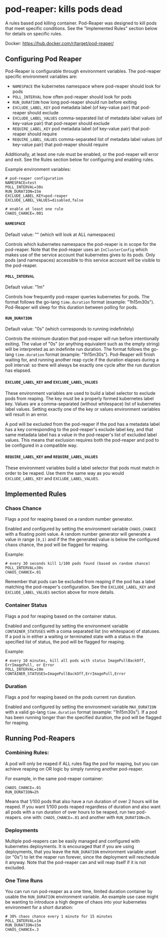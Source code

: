 # pod-reaper: kills pods dead
A rules based pod killing container. Pod-Reaper was designed to kill pods that meet specific conditions. See the "Implemented Rules" section below for details on specific rules.

Docker: https://hub.docker.com/r/target/pod-reaper/

## Configuring Pod Reaper
Pod-Reaper is configurable through environment variables. The pod-reaper specific environment variables are:

- `NAMESPACE` the kubernetes namespace where pod-reaper should look for pods
- `POLL_INTERVAL` how often pod-reaper should look for pods
- `RUN_DURATION` how long pod-reaper should run before exiting
- `EXCLUDE_LABEL_KEY` pod metadata label (of key-value pair) that pod-reaper should exclude
- `EXCLUDE_LABEL_VALUES` comma-separated list of metadata label values (of key-value pair) that pod-reaper should exclude
- `REQUIRE_LABEL_KEY` pod metadata label (of key-value pair) that pod-reaper should require
- `REQUIRE_LABEL_VALUES` comma-separated list of metadata label values (of key-value pair) that pod-reaper should require

Additionally, at least one rule must be enabled, or the pod-reaper will error and exit. See the Rules section below for configuring and enabling rules.

Example environment variables:
```
# pod-reaper configuration
NAMESPACE=test
POLL_INTERVAL=30s
RUN_DURATION=15m
EXCLUDE_LABEL_KEY=pod-reaper
EXCLUDE_LABEL_VALUES=disabled,false

# enable at least one rule
CHAOS_CHANCE=.001
```

#### `NAMESPACE`
Default value: "" (which will look at ALL namespaces)

Controls which kubernetes namespace the pod-reaper is in scope for the pod-reaper. Note that the pod-reaper uses an `InClusterConfig` which makes use of the service account that kubernetes gives to its pods. Only pods (and namespaces) accessible to this service account will be visible to the pod-reaper.

#### `POLL_INTERVAL`
Default value: "1m"

Controls how frequently pod-reaper queries kubernetes for pods. The format follows the go-lang `time.duration` format (example: "1h15m30s"). Pod-Reaper will sleep for this duration between polling for pods.

#### `RUN_DURATION`
Default value: "0s" (which corresponds to running indefinitely)

Controls the minimum duration that pod-reaper will run before intentionally exiting. The value of "0s" (or anything equivalent such as the empty string) will be interpreted as an indefinite run duration. The format follows the go-lang `time.duration` format (example: "1h15m30s"). Pod-Reaper will finish waiting for, and running another reap cycle if the duration elapses during a poll interval: so there will always be exactly one cycle after the run duration has elapsed.

#### `EXCLUDE_LABEL_KEY` and `EXCLUDE_LABEL_VALUES`
These environment variables are used to build a label selector to exclude pods from reaping. The key must be a properly formed kubernetes label key. Values are a comma-separated (without whitespace) list of kubernetes label values. Setting exactly one of the key or values environment variables will result in an error.

A pod will be excluded from the pod-reaper if the pod has a metadata label has a key corresponding to the pod-reaper's exclude label key, and that same metadata label has a value in the pod-reaper's list of excluded label values. This means that exclusion requires both the pod-reaper and pod to be configured in a compatible way.

#### `REQUIRE_LABEL_KEY` and `REQUIRE_LABEL_VALUES`

These environment variables build a label selector that pods must match in order to be reaped. Use them the same way as you would `EXCLUDE_LABEL_KEY` and `EXCLUDE_LABEL_VALUES`.

## Implemented Rules

### Chaos Chance
Flags a pod for reaping based on a random number generator.

Enabled and configured by setting the environment variable `CHAOS_CHANCE` with a floating point value. A random number generator will generate a value in range `[0,1)` and if the the generated value is below the configured chaos chance, the pod will be flagged for reaping.

Example:
```
# every 30 seconds kill 1/100 pods found (based on random chance)
POLL_INTERVAL=30s
CHAOS_CHANCE=.01
```

Remember that pods can be excluded from reaping if the pod has a label matching the pod-reaper's configuration. See the `EXCLUDE_LABEL_KEY` and `EXCLUDE_LABEL_VALUES` section above for more details.

### Container Status
Flags a pod for reaping based on the container status.

Enabled and configured by setting the environment variable `CONTAINER_STATUSES` with a coma separated list (no whitespace) of statuses. If a pod is in either a waiting or terminated state with a status in the specified list of status, the pod will be flagged for reaping.

Example:
```
# every 10 minutes, kill all pods with status ImagePullBackOff, ErrImagePull, or Error
POLL_INTERVAL=10m
CONTAINER_STATUSES=ImagePullBackOff,ErrImagePull,Error
```

### Duration
Flags a pod for reaping based on the pods current run duration.

Enabled and configured by setting the environment variable `MAX_DURATION` with a valid go-lang `time.duration` format (example: "1h15m30s"). If a pod has been running longer than the specified duration, the pod will be flagged for reaping.

## Running Pod-Reapers

### Combining Rules:
A pod will only be reaped if ALL rules flag the pod for reaping, but you can achieve reaping on OR logic by simply running another pod-reaper.

For example, in the same pod-reaper container:
```
CHAOS_CHANCE=.01
RUN_DURATION=2h
```
Means that 1/100 pods that also have a run duration of over 2 hours will be reaped. If you want 1/100 pods reaped regardless of duration and also want all pods with a run duration of over hours to be reaped, run two pod-reapers. one with: `CHAOS_CHANCE=.01` and another with `RUN_DURATION=2h`.

### Deployments
Multiple pod-reapers can be easily managed and configured with kubernetes deployments. It is encouraged that if you are using deployments, that you leave the `RUN_DURATION` environment variable unset (or "0s") to let the reaper run forever, since the deployment will reschedule it anyway. Note that the pod-reaper can and will reap itself if it is not excluded.

### One Time Runs
You can run run pod-reaper as a one time, limited duration container by usable the `RUN_DURATION` environment variable. An example use case might be wanting to introduce a high degree of chaos into your kubernetes environment for a short duration:
```
# 30% chaos chance every 1 minute for 15 minutes
POLL_INTERVAL=1m
RUN_DURATION=15m
CHAOS_CHANCE=.3
```
